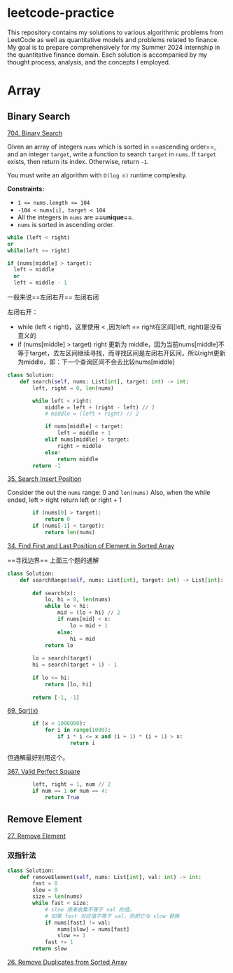 # leetcode-practice
This repository contains my solutions to various algorithmic problems from LeetCode as well as quantitative models and problems related to finance. My goal is to prepare comprehensively for my Summer 2024 internship in the quantitative finance domain. Each solution is accompanied by my thought process, analysis, and the concepts I employed.

# Array

## Binary Search

[704. Binary Search](https://leetcode.com/problems/binary-search/)

Given an array of integers `nums` which is sorted in ==ascending order==, and an integer `target`, write a function to search `target` in `nums`. If `target` exists, then return its index. Otherwise, return `-1`.

You must write an algorithm with `O(log n)` runtime complexity.

**Constraints:**

- `1 <= nums.length <= 104`
- `-104 < nums[i], target < 104`
- All the integers in `nums` are **==unique==**.
- `nums` is sorted in ascending order.

```python
while (left < right)
or
while(left <= right)
```

```python
if (nums[middle] > target):
  left = middle 
  or 
  left = middle - 1
```

一般来说==左闭右开== 左闭右闭

左闭右开：

- while (left < right)，这里使用 < ,因为left == right在区间[left, right)是没有意义的
- if (nums[middle] > target) right 更新为 middle，因为当前nums[middle]不等于target，去左区间继续寻找，而寻找区间是左闭右开区间，所以right更新为middle，即：下一个查询区间不会去比较nums[middle]

```python
class Solution:
    def search(self, nums: List[int], target: int) -> int:
        left, right = 0, len(nums)  

        while left < right:  
            middle = left + (right - left) // 2
            # middle = (left + right) // 2

            if nums[middle] < target:
                left = middle + 1
            elif nums[middle] > target:
                right = middle  
            else:
                return middle
        return -1 
```

[35. Search Insert Position](https://leetcode.com/problems/search-insert-position/)

Consider the out the `nums` range: 0 and `len(nums)`
Also, when the while ended, left > right
return left or right + 1

```python
        if (nums[0] > target):
            return 0
        if (nums[-1] < target):
            return len(nums)
```



[34. Find First and Last Position of Element in Sorted Array](https://leetcode.com/problems/find-first-and-last-position-of-element-in-sorted-array/)

==寻找边界== 上面三个题的通解

```python
class Solution:
    def searchRange(self, nums: List[int], target: int) -> List[int]:
        
        def search(x):
            lo, hi = 0, len(nums)           
            while lo < hi:
                mid = (lo + hi) // 2
                if nums[mid] < x:
                    lo = mid + 1
                else:
                    hi = mid                    
            return lo
        
        lo = search(target)
        hi = search(target + 1) - 1
        
        if lo <= hi:
            return [lo, hi]
                
        return [-1, -1]
```

[69. Sqrt(x)](https://leetcode.com/problems/sqrtx/)

```python
        if (x < 1000000):
            for i in range(1000):
                if i * i <= x and (i + 1) * (i + 1) > x:
                    return i
```

但通解最好别用这个。

[367. Valid Perfect Square](https://leetcode.com/problems/valid-perfect-square/)

```python
        left, right = 1, num // 2
        if num == 1 or num == 4:
            return True
```

## Remove Element

[27. Remove Element](https://leetcode.com/problems/remove-element/)

### 双指针法

```python
class Solution:
    def removeElement(self, nums: List[int], val: int) -> int:
        fast = 0
        slow = 0
        size = len(nums)
        while fast < size:
            # slow 用来收集不等于 val 的值，
            # 如果 fast 对应值不等于 val，则把它与 slow 替换
            if nums[fast] != val:
                nums[slow] = nums[fast]
                slow += 1
            fast += 1
        return slow
```

[26. Remove Duplicates from Sorted Array](https://leetcode.com/problems/remove-duplicates-from-sorted-array/)

















